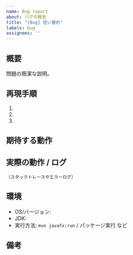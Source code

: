 ```yaml
---
name: Bug report
about: バグの報告
title: "[Bug] 短い要約"
labels: bug
assignees: ''
---
```


## 概要
問題の簡潔な説明。

## 再現手順
1. 
2. 
3. 

## 期待する動作

## 実際の動作 / ログ
```
（スタックトレースやエラーログ）
```

## 環境
- OS/バージョン:
- JDK: 
- 実行方法: `mvn javafx:run` / パッケージ実行 など

## 備考

